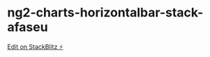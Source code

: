 # ng2-charts-horizontalbar-stack-afaseu

[Edit on StackBlitz ⚡️](https://stackblitz.com/edit/ng2-charts-horizontalbar-stack-afaseu)